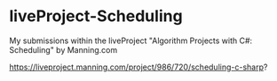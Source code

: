 # liveProject-Scheduling
My submissions within the liveProject "Algorithm Projects with C#: Scheduling" by Manning.com

https://liveproject.manning.com/project/986/720/scheduling-c-sharp?
